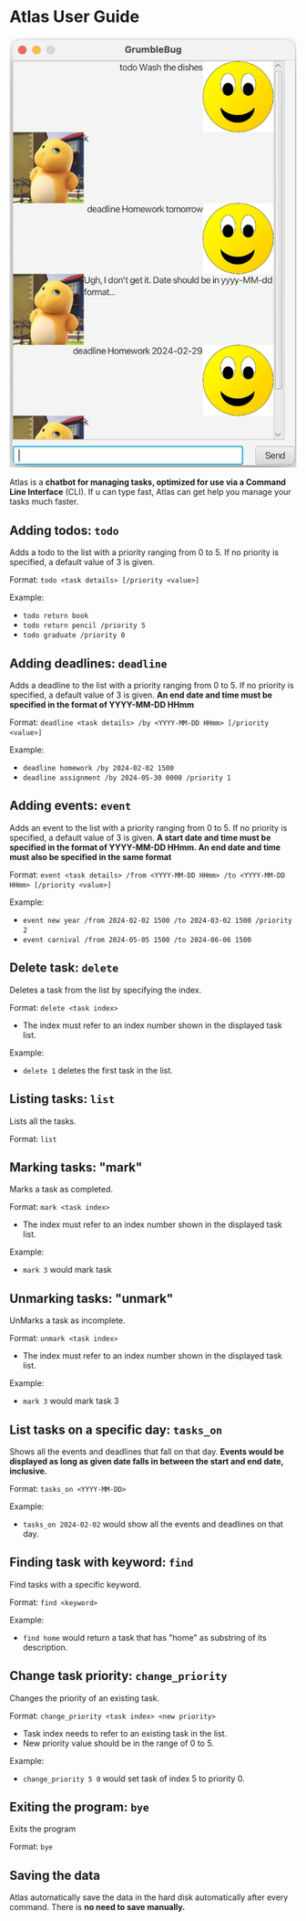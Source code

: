 # Atlas User Guide

![Screenshot of Atlas](Ui.png)

Atlas is a **chatbot for managing tasks, optimized for use via a Command 
Line Interface** (CLI). If u can type fast, Atlas can get help you manage
your tasks much faster.

## Adding todos: `todo`
Adds a todo to the list with a priority ranging from 0 to 5.
If no priority is specified, a default value of 3 is given.

Format: `todo <task details> [/priority <value>]`

Example:

- `todo return book`
-  `todo return pencil /priority 5`
-  `todo graduate /priority 0`

## Adding deadlines: `deadline`

Adds a deadline to the list with a priority ranging from 0 to 5.
If no priority is specified, a default value of 3 is given. **An end date
and time must be specified in the format of YYYY-MM-DD HHmm**

Format: `deadline <task details> /by <YYYY-MM-DD HHmm> [/priority <value>]`

Example: 

- `deadline homework /by 2024-02-02 1500`
- `deadline assignment /by 2024-05-30 0000 /priority 1`

## Adding events: `event`

Adds an event to the list with a priority ranging from 0 to 5.
If no priority is specified, a default value of 3 is given. **A start date
and time must be specified in the format of YYYY-MM-DD HHmm. An end date and time
must also be specified in the same format**

Format: `event <task details> /from <YYYY-MM-DD HHmm> /to <YYYY-MM-DD HHmm> [/priority <value>] `

Example:

- `event new year /from 2024-02-02 1500 /to 2024-03-02 1500 /priority 2`
- `event carnival /from 2024-05-05 1500 /to 2024-06-06 1500`


## Delete task: `delete`

Deletes a task from the list by specifying the index.

Format: `delete <task index>`

- The index must refer to an index number shown in the displayed task list.

Example: 

- `delete 1` deletes the first task in the list.

## Listing tasks: `list`

Lists all the tasks.

Format: `list`

## Marking tasks: "mark"

Marks a task as completed.

Format: `mark <task index>`

- The index must refer to an index number shown in the displayed task list.

Example:

- `mark 3` would mark task 

## Unmarking tasks: "unmark"                                                               
                                                                                       
UnMarks a task as incomplete.                                                
                                                                                       
Format: `unmark <task index>`                                                           
                                                                                       
- The index must refer to an index number shown in the displayed task list.                    
                                                                                       
Example:                                                                               
                                                                                       
- `mark 3` would mark task 3

## List tasks on a specific day: `tasks_on`
Shows all the events and deadlines that fall on that day. **Events would be displayed
as long as given date falls in between the start and end date, inclusive.**

Format: `tasks_on <YYYY-MM-DD>`  

Example:
- `tasks_on 2024-02-02` would show all the events and deadlines on that day.      

## Finding task with keyword: `find`

Find tasks with a specific keyword.

Format: `find <keyword>`

Example:

- `find home` would return a task that has "home" as substring of its description.

## Change task priority: `change_priority`

Changes the priority of an existing task.

Format: `change_priority <task index> <new priority>`

- Task index needs to refer to an existing task in the list.
- New priority value should be in the range of 0 to 5.

Example:

- `change_priority 5 0` would set task of index 5 to priority 0.

## Exiting the program: `bye`

Exits the program

Format: `bye`

## Saving the data

Atlas automatically save the data in the hard disk automatically after every command.
There is **no need to save manually.**